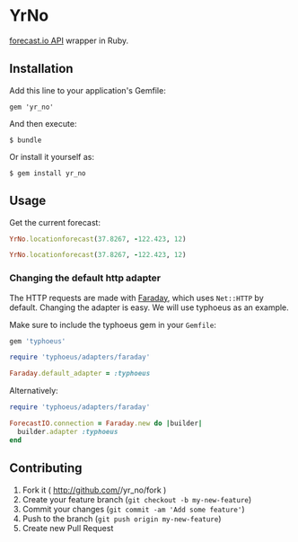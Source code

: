 # YrNo

[forecast.io API](http://api.yr.no/weatherapi/documentation) wrapper in Ruby.

## Installation

Add this line to your application's Gemfile:

    gem 'yr_no'

And then execute:

    $ bundle

Or install it yourself as:

    $ gem install yr_no

## Usage

Get the current forecast:

``` ruby
YrNo.locationforecast(37.8267, -122.423, 12)
```

``` ruby
YrNo.locationforecast(37.8267, -122.423, 12)
```

### Changing the default http adapter ###

The HTTP requests are made with
[Faraday](https://github.com/lostisland/faraday), which uses `Net::HTTP` by
default. Changing the adapter is easy. We will use typhoeus as an example.

Make sure to include the typhoeus gem in your `Gemfile`:

```ruby
gem 'typhoeus'
```

```ruby
require 'typhoeus/adapters/faraday'

Faraday.default_adapter = :typhoeus
```

Alternatively:

```ruby
require 'typhoeus/adapters/faraday'

ForecastIO.connection = Faraday.new do |builder|
  builder.adapter :typhoeus
end
```

## Contributing

1. Fork it ( http://github.com/<my-github-username>/yr_no/fork )
2. Create your feature branch (`git checkout -b my-new-feature`)
3. Commit your changes (`git commit -am 'Add some feature'`)
4. Push to the branch (`git push origin my-new-feature`)
5. Create new Pull Request
